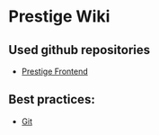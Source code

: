 # Prestige Wiki

## Used github repositories
* [Prestige Frontend](https://github.com/Ordineo/prestige-frontend)

## Best practices:
* [Git](https://ordineo.github.io/prestige-wiki/git)